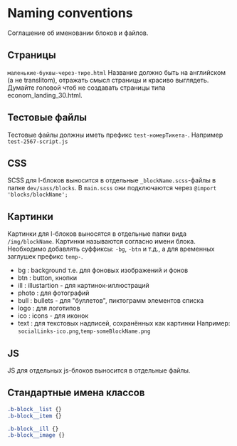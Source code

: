 # Naming conventions
Соглашение об именовании блоков и файлов.

## Страницы
`маленькие-буквы-через-тире.html` 
Название должно быть на английском (а не translitom), отражать смысл страницы и красиво выглядеть. Думайте головой чтоб не создавать страницы типа econom_landing_30.html.
 
## Тестовые файлы
Тестовые файлы должны иметь префикс `test-номерТикета-`. 
Например `test-2567-script.js`

## CSS
SCSS для l-блоков выносится в отдельные `_blockName.scss`-файлы в папке `dev/sass/blocks`.
В `main.scss` они подключаются через `@import 'blocks/blockName';`

## Картинки
Картинки для l-блоков выносятся в отдельные папки вида `/img/blockName`. 
Картинки называются согласно имени блока. Необходимо добавлять суффиксы: `-bg`, `-btn` и т.д., а для временных заглушек префикс `temp-`.
 * bg    : background т.е. для фоновых изображений и фонов
 * btn   : button, кнопки
 * ill   : illustartion - для картинок-иллюстраций
 * photo : для фотографий
 * bull  : bullets - для "буллетов", пиктограмм элементов списка
 * logo  : для логотипов
 * ico   : icons - для иконок
 * text  : для текстовых надписей, сохранённых как картинки
 Например: `socialLinks-ico.png`,`temp-someBlockName.png`
 
## JS
JS для отдельных js-блоков выносится в отдельные файлы.
 
## Стандартные имена классов
```scss
.b-block__list {}
.b-block__item {}
```
 
```scss
.b-block__ill {}
.b-block__image {}
```

